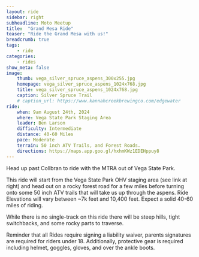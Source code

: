 ```yaml
---
layout: ride
sidebar: right
subheadline: Moto Meetup
title:  "Grand Mesa Ride"
teaser: "Ride the Grand Mesa with us!"
breadcrumb: true
tags:
    - ride
categories:
    - rides
show_meta: false    
image:
    thumb: vega_silver_spruce_aspens_300x255.jpg
    homepage: vega_silver_spruce_aspens_1024x768.jpg
    title: vega_silver_spruce_aspens_1024x768.jpg
    caption: Silver Spruce Trail
    # caption_url: https://www.kannahcreekbrewingco.com/edgewater
ride:
    when: 9am August 24th, 2024
    where: Vega State Park Staging Area
    leader: Ben Larson
    difficulty: Intermediate
    distance: 40-60 Miles
    pace: Moderate
    terrain: 50 inch ATV Trails, and Forest Roads. 
    directions: https://maps.app.goo.gl/hxhmKWz1EDEHppuy8
---
```

Head up past Collbran to ride with the MTRA out of Vega State Park.

This ride will start from the Vega State Park OHV staging area (see link at right) and head out on a rocky forest road for a few miles before turning onto some 50 inch ATV trails that will take us up through the aspens. Ride Elevations will vary between ~7k feet and 10,400 feet. Expect a solid 40-60 miles of riding.

While there is no single-track on this ride there will be steep hills, tight switchbacks, and some rocky parts to traverse.

Reminder that all Rides require signing a liability waiver, parents signatures are required for riders under 18. 
Additionally, protective gear is required including helmet, goggles, gloves, and over the ankle boots.
